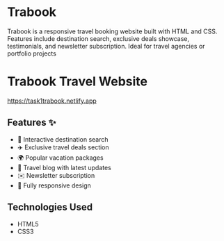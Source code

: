 # Trabook
Trabook is a responsive travel booking website built with HTML and CSS. Features include destination search, exclusive deals showcase, testimonials, and newsletter subscription. Ideal for travel agencies or portfolio projects
# Trabook Travel Website
https://task1trabook.netlify.app

## Features ✨
- 🏨 Interactive destination search
- ✈️ Exclusive travel deals section
- 🌍 Popular vacation packages
- 📝 Travel blog with latest updates
- ✉️ Newsletter subscription
- 📱 Fully responsive design

## Technologies Used
- HTML5
- CSS3 
